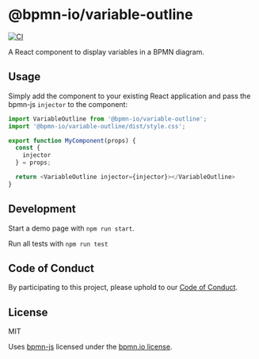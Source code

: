 # @bpmn-io/variable-outline

[![CI](https://github.com/bpmn-io/variable-outline/actions/workflows/CI.yml/badge.svg)](https://github.com/bpmn-io/variable-outline/actions/workflows/CI.yml)

A React component to display variables in a BPMN diagram.

## Usage

Simply add the component to your existing React application and pass the bpmn-js
`injector` to the component:

```js
import VariableOutline from '@bpmn-io/variable-outline';
import '@bpmn-io/variable-outline/dist/style.css';

export function MyComponent(props) {
  const {
    injector
  } = props;

  return <VariableOutline injector={injector}></VariableOutline>
}
```

## Development

Start a demo page with `npm run start`.

Run all tests with `npm run test`

## Code of Conduct

By participating to this project, please uphold to our [Code of Conduct](https://github.com/camunda/.github/blob/main/.github/CODE_OF_CONDUCT.md).

## License

MIT

Uses [bpmn-js](https://github.com/bpmn-io/bpmn-js) licensed under the [bpmn.io license](http://bpmn.io/license).
